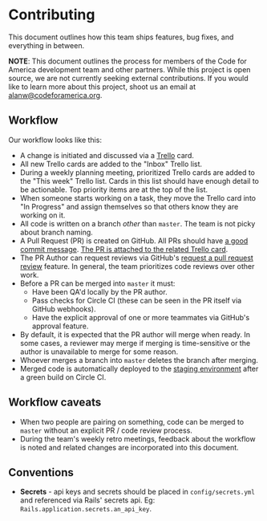# Contributing

This document outlines how this team ships features, bug fixes, and everything
in between.

**NOTE**: This document outlines the process for members of the Code for
America development team and other partners. While this project is open source,
we are not currently seeking external contributions. If you would like to learn
more about this project, shoot us an email at <alanw@codeforamerica.org>.

## Workflow

Our workflow looks like this:

* A change is initiated and discussed via a
  [Trello](https://trello.com/b/aBqTrqaJ/michiganbridgesorg) card.
* All new Trello cards are added to the "Inbox" Trello list.
* During a weekly planning meeting, prioritized Trello cards are added to the
  "This week" Trello list. Cards in this list should have enough detail to be
  actionable. Top priority items are at the top of the list.
* When someone starts working on a task, they move the Trello card into "In
  Progress" and assign themselves so that others know they are working on it.
* All code is written on a branch *other* than `master`. The team is not picky
  about branch naming.
* A Pull Request (PR) is created on GitHub. All PRs should have [a good commit
  message](https://robots.thoughtbot.com/5-useful-tips-for-a-better-commit-message).
[The PR is attached to the related Trello
card](https://blog.trello.com/github-and-trello-integrate-your-commits).
* The PR Author can request reviews via GitHub's [request a pull request
  review](https://help.github.com/articles/requesting-a-pull-request-review/)
feature. In general, the team prioritizes code reviews over other work.
* Before a PR can be merged into `master` it must:
  * Have been QA'd locally by the PR author.
  * Pass checks for Circle CI (these can be seen in the PR itself via GitHub webhooks).
  * Have the explicit approval of one or more teammates via GitHub's approval
    feature.
* By default, it is expected that the PR author will merge when ready. In some
  cases, a reviewer may merge if merging is time-sensitive or the author is
  unavailable to merge for some reason.
* Whoever merges a branch into `master` deletes the branch after merging.
* Merged code is automatically deployed to the [staging
  environment](https://michigan-benefits-staging.herokuapp.com/) after a green
build on Circle CI.

## Workflow caveats

* When two people are pairing on something, code can be merged to `master`
  without an explicit PR / code review process.
* During the team's weekly retro meetings, feedback about the workflow is noted
  and related changes are incorporated into this document.

## Conventions

* **Secrets** - api keys and secrets should be placed in `config/secrets.yml` and
  referenced via Rails' secrets api. Eg: `Rails.application.secrets.an_api_key`.
